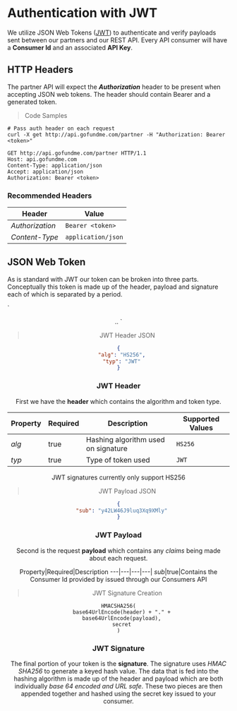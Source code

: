 # Authentication with JWT
We utilize JSON Web Tokens ([JWT](https://jwt.io/)) to authenticate and verify payloads sent between our partners and our REST API. Every API consumer will have a **Consumer Id** and an associated **API Key**.

## HTTP Headers
The partner API will expect the ***Authorization*** header to be present when accepting JSON web tokens. The header should contain Bearer and a generated token.

> Code Samples

````shell
# Pass auth header on each request
curl -X get http://api.gofundme.com/partner -H "Authorization: Bearer <token>"
````

````http
GET http://api.gofundme.com/partner HTTP/1.1
Host: api.gofundme.com
Content-Type: application/json
Accept: application/json
Authorization: Bearer <token>
````

### Recommended Headers

Header|Value
---|---|
*Authorization*|`Bearer <token>`|
*Content-Type*|`application/json`|

## JSON Web Token
As is standard with JWT our token can be broken into three parts. Conceptually this token is made up of the header, payload and signature each of which is separated by a period.

`
<header>.<payload>.<signature>
`

> JWT Header JSON

````json
{
  "alg": "HS256",
  "typ": "JWT"
}
````

### JWT Header

First we have the **header** which contains the algorithm and token type.

Property|Required|Description|Supported Values
---|---|---|---|
*alg*|true|Hashing algorithm used on signature|`HS256`
*typ*|true|Type of token used|`JWT`

<aside class="notice">
JWT signatures currently only support HS256 
</aside>

> JWT Payload JSON

````json
{
  "sub": "y42LW46J9luq3Xq9XMly"
}
````

### JWT Payload

Second is the request **payload** which contains any *claims* being made about each request.

Property|Required|Description
---|---|---|---|
*sub*|true|Contains the Consumer Id provided by issued through our Consumers API

> JWT Signature Creation

````
HMACSHA256(
  base64UrlEncode(header) + "." +
  base64UrlEncode(payload),
  secret
)
````

### JWT Signature

The final portion of your token is the **signature**. The signature uses *HMAC SHA256* to generate a keyed hash value. The data that is fed into the hashing algorithm is made up of the header and payload which are both individually *base 64 encoded and URL safe*. These two pieces are then appended together and hashed using the secret key issued to your consumer.

